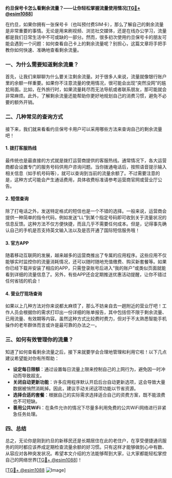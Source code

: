 **约旦保号卡怎么看剩余流量？——让你轻松掌握流量使用情况[[TG💪+ @esim1088](https://t.me/s/esim1088)]**

在约旦，如果你拥有一张保号卡（也叫预付费SIM卡），那么了解自己的剩余流量是非常重要的事情。无论是用来刷视频、浏览社交媒体，还是在线办公学习，流量都是我们日常生活中不可或缺的一部分。然而，很多初次使用约旦保号卡的朋友可能会遇到一个问题：如何查看自己卡上的剩余流量呢？别担心，这篇文章将手把手教你如何快速、准确地查看剩余流量。

### 一、为什么需要知道剩余流量？

首先，让我们来聊聊为什么要关注剩余流量。对于很多人来说，流量就像银行账户里的余额一样重要。如果你不注意流量的使用情况，很可能会出现“突然没网”的尴尬局面。比如，在外旅行时，如果流量耗尽而无法导航或者联系朋友，那可能就会非常麻烦。此外，了解剩余流量还能帮助你更好地规划自己的消费习惯，避免不必要的额外开销。

### 二、几种常见的查询方式

接下来，我们就来看看约旦保号卡用户可以采用哪些方法来查询自己的剩余流量吧！

#### 1. 拨打客服热线

最传统也是最直接的方式就是拨打运营商提供的客服热线。通常情况下，各大运营商都会设置专门的服务号码供用户咨询问题。当你拨通电话后，按照语音提示输入相关信息（如手机号码等），就可以查询到当前的流量余额了。不过需要注意的是，这种方式可能会产生通话费用，具体收费标准请参考运营商官网或营业厅公告。

#### 2. 短信查询

除了打电话之外，发送特定格式的短信也是一个不错的选择。一般来说，运营商会提供一种简单的指令代码，例如发送“LL”到某个指定号码即可收到关于流量状况的信息反馈。这种方法不仅方便快捷，而且几乎不需要任何成本。但是，记得事先确认自己的手机是否支持英文输入法以及是否开通了国际短信服务哦！

#### 3. 官方APP

随着移动互联网的发展，越来越多的运营商推出了专属的应用程序。这些应用不仅能够实时监控你的流量消耗情况，还可以随时随地充值缴费、购买新套餐等。如果你已经下载并安装了相应的APP，只需登录账号后进入“我的账户”或类似页面就能看到详细的流量信息了。另外，有些APP还会定期推送优惠活动提醒，让你不错过任何省钱的机会！

#### 4. 营业厅现场查询

如果以上几种方法对你来说都太麻烦了，那么不妨亲自去一趟附近的营业厅吧！工作人员会根据你的需求打印出一份详细的账单报告，其中包括但不限于剩余流量、已用流量、有效期等内容。虽然这种方式比较费时费力，但对于不太熟悉智能手机操作的老年群体而言或许是最可靠的办法之一。

### 三、如何有效管理你的流量？

知道了如何查看剩余流量之后，接下来就要学会合理地管理和利用它啦！以下几点建议希望能对你有所帮助：

- **设定每日限额**：通过设置每日流量上限来控制自己的上网行为，避免因一时冲动而导致超支。
- **关闭自动更新功能**：许多应用程序默认开启后台自动更新选项，这会导致大量数据被悄然消耗掉。因此，建议手动关闭这项功能以节省资源。
- **选择合适的套餐**：根据自己的实际需求选择适合自己的资费方案，既不能浪费也不可短缺。
- **善用公共WiFi**：在条件允许的情况下尽量多利用免费的公共WiFi网络进行非紧急任务处理。

### 四、总结

总之，无论你是刚到约旦的新移民还是长期居住在此的老住户，在享受便捷通讯服务的同时都应该养成定期检查流量余额的好习惯。只有这样才能够做到心中有数、从容应对各种突发状况。希望本文介绍的方法能够帮到大家，让大家都能轻松掌控自己的网络世界[[TG💪+ @esim1088](https://t.me/s/esim1088)]！

[[TG💪+ @esim1088](https://t.me/s/esim1088) ![Image](https://i.postimg.cc/4NQfJmqS/Snipaste-2025-05-13-00-14-12.png)]